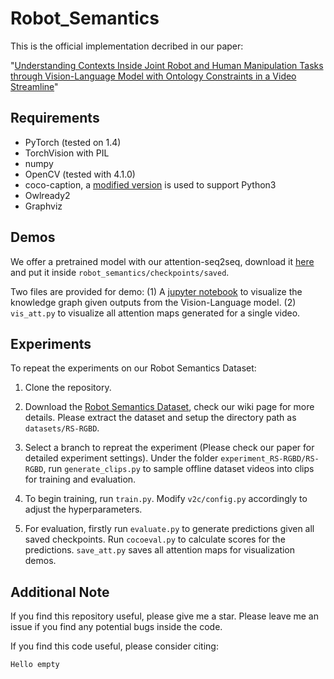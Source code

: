 # Robot_Semantics
This is the official implementation decribed in our paper: 

"[Understanding Contexts Inside Joint Robot and Human Manipulation Tasks through Vision-Language Model with Ontology Constraints in a Video Streamline](?)"

## Requirements
- PyTorch (tested on 1.4)
- TorchVision with PIL
- numpy
- OpenCV (tested with 4.1.0)
- coco-caption, a [modified version](https://github.com/flauted/coco-caption/tree/python23) is used to support Python3
- Owlready2
- Graphviz

## Demos
We offer a pretrained model with our attention-seq2seq, download it [here]() and put it inside `robot_semantics/checkpoints/saved`.

Two files are provided for demo: (1) A [jupyter notebook]() to visualize the knowledge graph given outputs from the Vision-Language model. (2) `vis_att.py` to visualize all attention maps generated for a single video.

## Experiments
To repeat the experiments on our Robot Semantics Dataset:
1. Clone the repository.

2. Download the [Robot Semantics Dataset](?), check our wiki page for more details. Please extract the dataset and setup the directory path as `datasets/RS-RGBD`.

3. Select a branch to repreat the experiment (Please check our paper for detailed experiment settings). Under the folder `experiment_RS-RGBD/RS-RGBD`, run `generate_clips.py` to sample offline dataset videos into clips for training and evaluation.

4. To begin training, run `train.py`. Modify `v2c/config.py` accordingly to adjust the hyperparameters.

5. For evaluation, firstly run `evaluate.py` to generate predictions given all saved checkpoints. Run `cocoeval.py` to calculate scores for the predictions. `save_att.py` saves all attention maps for visualization demos.


## Additional Note
If you find this repository useful, please give me a star. Please leave me an issue if you find any potential bugs inside the code.

If you find this code useful, please consider citing:
```
Hello empty
```
